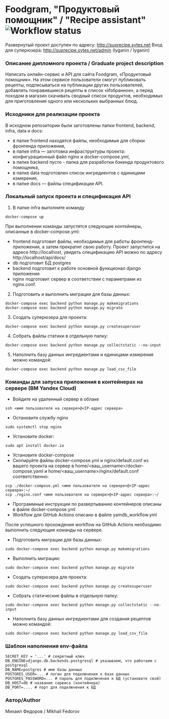 # Foodgram, "Продуктовый помощник" / "Recipe assistant" ![Workflow status](https://github.com/MihaFedo/foodgram-project-react/actions/workflows/foodgram_workflow.yml/badge.svg)

Развернутый проект доступен по адресу: http://suprecipe.sytes.net
Вход для суперюзера: http://suprecipe.sytes.net/admin (lyganin / lyganin)


### Описание дипломного проекта / Graduate project description
Написать онлайн-сервис и API для сайта Foodgram, «Продуктовый помощник». На этом сервисе пользователи смогут публиковать рецепты, подписываться на публикации других пользователей, добавлять понравившиеся рецепты в список «Избранное», а перед походом в магазин скачивать сводный список продуктов, необходимых для приготовления одного или нескольких выбранных блюд.

### Исходники для реализации проекта
В исходном репозитории были заготовлены папки frontend, backend, infra, data и docs:
- в папке frontend находятся файлы, необходимые для сборки фронтенда приложения,
- в папке infra — заготовка инфраструктуры проекта: конфигурационный файл nginx и docker-compose.yml,
- в папке backend пусто - папка для разработки бэкенда продуктового помощника,
- в папке data подготовлен список ингредиентов с единицами измерения,
- в папке docs — файлы спецификации API.

### Локальный запуск проекта и спецификация API
1. В папке infra выполните команду
```
docker-compose up
``` 
При выполнении команды запустятся следующие контейнеры, описанные в docker-compose.yml:
- frontend подготовит файлы, необходимые для работы фронтенд-приложения, а затем прекратит свою работу. 
Проект запустится на адресе http://localhost, увидеть спецификацию API можно по адресу http://localhost/api/docs/
- db подготовит БД postgres
- backend подготовит к работе основной функционал django приложения
- nginx подготовит сервер в соответствии с параметрами из nginx.conf.
2. Подготовить и выполнить миграции для базы данных:
```
docker-compose exec backend python manage.py makemigrations
docker-compose exec backend python manage.py migrate
```
3. Создать суперюзера для проекта:
```
docker-compose exec backend python manage.py createsuperuser
```
4. Собрать файлы статики в отдельную папку:
```
docker-compose exec backend python manage.py collectstatic --no-input
```
5. Наполнить базу данных ингредиентами и единицами измерения можно командой:
```
docker-compose exec backend python manage.py load_csv_file
```

### Команды для запуска приложения в контейнерах на сервере (ВМ Yandex Cloud)
- Войдите на удаленный сервер в облаке
```
ssh <имя пользователя на сервере>@<IP-адрес сервера>
```
- Остановите службу nginx
```
sudo systemctl stop nginx
```
- Установите docker:
```
sudo apt install docker.io
```
- Установите docker-compose
- Скопируйте файлы docker-compose.yml и nginx/default.conf из вашего проекта на сервер в home/<ваш_username>/docker-compose.yaml и home/<ваш_username>/nginx/default.conf соответственно:
```
scp ./docker-compose.yml <имя пользователя на сервере>@<IP-адрес сервера>:~/
scp ./nginx.conf <имя пользователя на сервере>@<IP-адрес сервера>:~/
```
- Программные инструкции по развертыванию контейнеров описаны в файле docker-compose.yml
- Workflow для GitHub Actions описано в файле yamdb_workflow.yml

После успешного прохождения workflow на GitHub Actions необходимо выполнить следующие команды на сервере.

- Подготовить миграции для базы данных:
```
sudo docker-compose exec backend python manage.py makemigrations
```
- Выполнить миграции:
```
sudo docker-compose exec backend python manage.py migrate
```
- Создать суперюзера для проекта:
```
sudo docker-compose exec backend python manage.py createsuperuser
```
- Собрать статические файлы в отдельную папку:
```
sudo docker-compose exec backend python manage.py collectstatic --no-input
```
- Наполнить базу данных ингредиентами для создания рецептов можно командой:
```
sudo docker-compose exec backend python manage.py load_csv_file
```

### Шаблон наполнения env-файла
```
SECRET_KEY = '...' # секретный ключ
DB_ENGINE=django.db.backends.postgresql # указываем, что работаем с postgresql
DB_NAME=postgres # имя базы данных
POSTGRES_USER=... # логин для подключения к базе данных
POSTGRES_PASSWORD=... # пароль для подключения к БД (установите свой)
DB_HOST=db # название сервиса (контейнера)
DB_PORT=.... # порт для подключения к БД
```

### Автор/Author 
Михаил Федоров / Mikhail Fedorov
